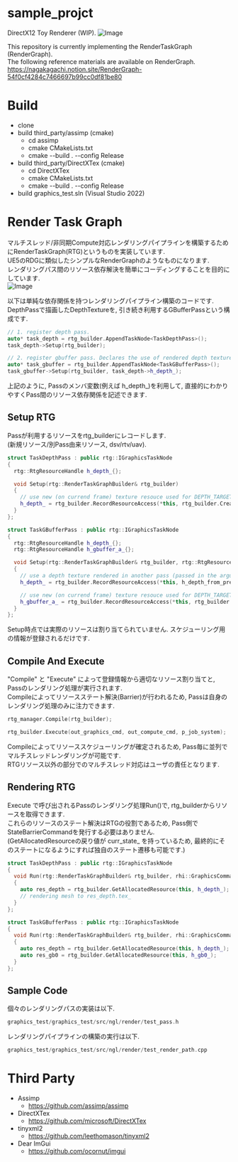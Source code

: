 # sample_projct

DirectX12 Toy Renderer (WIP).
![Image](https://github.com/user-attachments/assets/31ded6f9-f69a-4df2-b1c3-23433d0c02af)

This repository is currently implementing the RenderTaskGraph (RenderGraph). </br>
The following reference materials are available on RenderGraph. </br>
https://nagakagachi.notion.site/RenderGraph-54f0cf4284c7466697b99cc0df81be80
</br>

 
# Build
  - clone
  - build third_party/assimp (cmake)
    - cd assimp
    - cmake CMakeLists.txt 
    - cmake --build . --config Release
  - build third_party/DirectXTex (cmake)
    - cd DirectXTex
    - cmake CMakeLists.txt 
    - cmake --build . --config Release
  - build graphics_test.sln (Visual Studio 2022)

# Render Task Graph
マルチスレッド/非同期Compute対応レンダリングパイプラインを構築するためにRenderTaskGraph(RTG)というものを実装しています.<br/>
UE5のRDGに類似したシンプルなRenderGraphのようなものになります.<br/>
レンダリングパス間のリソース依存解決を簡単にコーディングすることを目的にしています.<br/>
![Image](https://github.com/user-attachments/assets/2178ba19-f7b9-4730-bdf7-e3d6db524eda)

以下は単純な依存関係を持つレンダリングパイプライン構築のコードです.<br/>
DepthPassで描画したDepthTextureを, 引き続き利用するGBufferPassという構成です.<br/>
```c++
// 1. register depth pass.
auto* task_depth = rtg_builder.AppendTaskNode<TaskDepthPass>();
task_depth->Setup(rtg_builder);

// 2. register gbuffer pass. Declares the use of rendered depth textures in the depth path.
auto* task_gbuffer = rtg_builder.AppendTaskNode<TaskGBufferPass>();
task_gbuffer->Setup(rtg_builder, task_depth->h_depth_);
```
上記のように, Passのメンバ変数(例えば h_depth_)を利用して, 直接的にわかりやすくPass間のリソース依存関係を記述できます.<br/>

## Setup RTG
Passが利用するリソースをrtg_builderにレコードします.<br/>
(新規リソース/別Pass由来リソース, dsv/rtv/uav).<br/>
```c++
struct TaskDepthPass : public rtg::IGraphicsTaskNode
{
  rtg::RtgResourceHandle h_depth_{};

  void Setup(rtg::RenderTaskGraphBuilder& rtg_builder)
  {
    // use new (on currend frame) texture resouce used for DEPTH_TARGET. 
    h_depth_ = rtg_builder.RecordResourceAccess(*this, rtg_builder.CreateResource(depth_desc), rtg::access_type::DEPTH_TARGET);
  }
};

struct TaskGBufferPass : public rtg::IGraphicsTaskNode
{
  rtg::RtgResourceHandle h_depth_{};
  rtg::RtgResourceHandle h_gbuffer_a_{};

  void Setup(rtg::RenderTaskGraphBuilder& rtg_builder, rtg::RtgResourceHandle h_depth_from_prev_pass)
  {
    // use a depth texture rendered in another pass (passed in the argument) as DEPTH_TARGET.
    h_depth_ = rtg_builder.RecordResourceAccess(*this, h_depth_from_prev_pass, rtg::access_type::DEPTH_TARGET);

    // use new (on currend frame) texture resouce used for DEPTH_TARGET. 
    h_gbuffer_a_ = rtg_builder.RecordResourceAccess(*this, rtg_builder.CreateResource(gbuffer_a_desc), rtg::access_type::RENDER_TARGET);
  }
};
```
Setup時点では実際のリソースは割り当てられていません. スケジューリング用の情報が登録されるだけです.<br/>

## Compile And Execute
"Compile" と "Execute" によって登録情報から適切なリソース割り当てと, Passのレンダリング処理が実行されます.<br/>
Compileによってリソースステート解決(Barrier)が行われるため, Passは自身のレンダリング処理のみに注力できます.<br/>
```c++
rtg_manager.Compile(rtg_builder);

rtg_builder.Execute(out_graphics_cmd, out_compute_cmd, p_job_system);
```
Compileによってリソーススケジューリングが確定されるため, Pass毎に並列でマルチスレッドレンダリングが可能です.<br/>
RTGリソース以外の部分でのマルチスレッド対応はユーザの責任となります.<br/>

## Rendering RTG
Execute で呼び出されるPassのレンダリング処理Run()で, rtg_builderからリソースを取得できます.<br/>
これらのリソースのステート解決はRTGの役割であるため, Pass側でStateBarrierCommandを発行する必要はありません.<br/>
(GetAllocatedResourceの戻り値が curr_state_ を持っているため, 最終的にそのステートになるようにすれば独自のステート遷移も可能です.)<br/>

```c++
struct TaskDepthPass : public rtg::IGraphicsTaskNode
{
  void Run(rtg::RenderTaskGraphBuilder& rtg_builder, rhi::GraphicsCommandListDep* gfx_commandlist) override
  {
    auto res_depth = rtg_builder.GetAllocatedResource(this, h_depth_);
    // rendering mesh to res_depth.tex_
  }
};

struct TaskGBufferPass : public rtg::IGraphicsTaskNode
{
  void Run(rtg::RenderTaskGraphBuilder& rtg_builder, rhi::GraphicsCommandListDep* gfx_commandlist) override
  {
    auto res_depth = rtg_builder.GetAllocatedResource(this, h_depth_);
    auto res_gb0 = rtg_builder.GetAllocatedResource(this, h_gb0_);
  }
};
```

## Sample Code
個々のレンダリングパスの実装は以下.<br/>
```c++
graphics_test/graphics_test/src/ngl/render/test_pass.h
```

レンダリングパイプラインの構築の実行は以下.<br/>
```c++
graphics_test/graphics_test/src/ngl/render/test_render_path.cpp
```


# Third Party
  - Assimp
    - https://github.com/assimp/assimp 
  - DirectXTex
    - https://github.com/microsoft/DirectXTex
  - tinyxml2
    - https://github.com/leethomason/tinyxml2
  - Dear ImGui
    - https://github.com/ocornut/imgui





